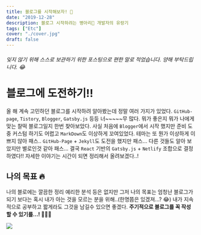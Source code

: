 ```yaml
---
title: 블로그를 시작해보자! 🤔
date: "2019-12-28"
description: 블로그 시작하려는 병아리🐣 개발자의 유랑기
tags: ["Etc"]
cover: "./cover.jpg"
draft: false
---
```


###### 잊지 않기 위해 스스로 보관하기 위한 포스팅으로 편한 말로 적었습니다. 양해 부탁드립니다. 😂

# 블로그에 도전하기!!

올 해 계속 고민하던 블로그를 시작하려 알아봤는데 정말 여러 가지가 있었다. `GitHub-page`, `Tistory`, `Blogger`, `Gatsby.js` 등등 너~~~~~무 많다. 뭐가 좋은지 뭐가 나에게 맞는 찰떡 블로그일지 한번 찾아보았다. 사실 처음에 `Blogger`에서 시작 했지만 준비 도중 커스텀 하기도 어렵고 `MarkDown`도 이상하게 꼬여있었다. 테마는 또 뭔가 이상하게 이쁘지 않아 패스.. `GitHub-Page` + `Jekyll`도 도전을 했지만 패스... 다른 것들도 알아 보았지만 별로인것 같아 패스... 결국 `React` 기반의 `Gatsby.js` + `Netlify` 조합으로 결정하였다!! 자세한 이야기는 시간이 되면 정리해서 올려보겠다..!

## 나의 목표 🔥

나의 블로에는 깔끔한 정리 예리한 분석 등은 없지만 그저 나의 목표는 엄청난 블로그가 되기 보다는 혹시 내가 아는 것을 모르는 분을 위해..(한명쯤은 있겠져...? 😂) 내가 지속적으로 공부하고 짧게라도 그것을 남길수 있으면 좋겠다. **주기적으로 블로그를 꼭 작성할 수 있기를...! 👨🏻‍💻**

![](https://media.giphy.com/media/JIX9t2j0ZTN9S/giphy.gif)
